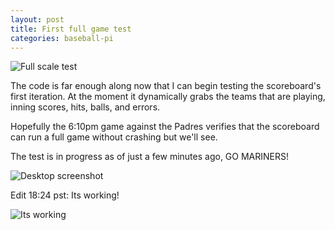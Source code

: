```yaml
---
layout: post
title: First full game test
categories: baseball-pi
---
```

![Full scale test](/assets/images/2016-06-02-reallife.jpg)

The code is far enough along now that I can begin testing the scoreboard's first iteration.
At the moment it dynamically grabs the teams that are playing, inning scores, hits, balls, and errors.

Hopefully the 6:10pm game against the Padres verifies that the scoreboard can run a full game without
crashing but we'll see.

The test is in progress as of just a few minutes ago, GO MARINERS!

![Desktop screenshot](/assets/images/2016-06-02-desktop.png)

Edit 18:24 pst: Its working!

![Its working](https://pbs.twimg.com/media/Cj_TiD8UkAAApY-.jpg)

